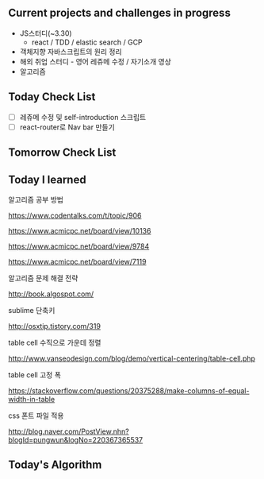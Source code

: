 ## Current projects and challenges in progress

- JS스터디(~3.30)
  - react / TDD / elastic search / GCP 
- 객체지향 자바스크립트의 원리 정리
- 해외 취업 스터디 - 영어 레쥬메 수정 / 자기소개 영상
- 알고리즘

## Today Check List

- [ ] 레쥬메 수정 및 self-introduction 스크립트
- [ ] react-router로 Nav bar 만들기

## Tomorrow Check List



## Today I learned

알고리즘 공부 방법

https://www.codentalks.com/t/topic/906

https://www.acmicpc.net/board/view/10136

https://www.acmicpc.net/board/view/9784

https://www.acmicpc.net/board/view/7119

알고리즘 문제 해결 전략

http://book.algospot.com/



sublime 단축키

http://osxtip.tistory.com/319



table cell 수직으로 가운데 정렬

http://www.vanseodesign.com/blog/demo/vertical-centering/table-cell.php



table cell 고정 폭

https://stackoverflow.com/questions/20375288/make-columns-of-equal-width-in-table



css 폰트 파일 적용

http://blog.naver.com/PostView.nhn?blogId=pungwun&logNo=220367365537

## Today's Algorithm

